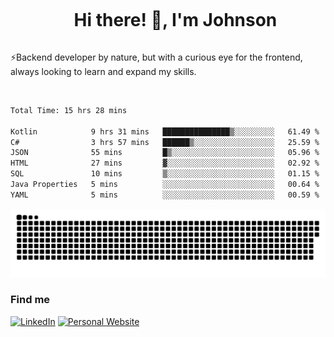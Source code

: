 <div id="user-content-toc">
  <ul align="center">
    <summary><h1 style="display: inline-block">Hi there! 👋, I'm Johnson</h1></summary>
  </ul>
</div>

⚡Backend developer by nature, but with a curious eye for the frontend, always looking to learn and expand my skills.

<br>


<!--START_SECTION:waka-->

```txt
Total Time: 15 hrs 28 mins

Kotlin            9 hrs 31 mins   ███████████████▒░░░░░░░░░   61.49 %
C#                3 hrs 57 mins   ██████▒░░░░░░░░░░░░░░░░░░   25.59 %
JSON              55 mins         █▒░░░░░░░░░░░░░░░░░░░░░░░   05.96 %
HTML              27 mins         ▓░░░░░░░░░░░░░░░░░░░░░░░░   02.92 %
SQL               10 mins         ▒░░░░░░░░░░░░░░░░░░░░░░░░   01.15 %
Java Properties   5 mins          ░░░░░░░░░░░░░░░░░░░░░░░░░   00.64 %
YAML              5 mins          ░░░░░░░░░░░░░░░░░░░░░░░░░   00.59 %
```

<!--END_SECTION:waka-->

<picture>
  <source  srcset="https://github.com/joshwambere/joshwambere/blob/output/github-contribution-grid-snake-dark.svg?palette=github-dark">
  <source  srcset="https://github.com/joshwambere/joshwambere/blob/output/github-contribution-grid-snake.svg">
  <img alt="github contribution grid snake animation" src="https://github.com/joshwambere/joshwambere/blob/output/github-contribution-grid-snake.svg">
</picture>

### Find me
<a href="https://www.linkedin.com/in/dusabe-johnson" target="_blank"><img src="https://img.shields.io/badge/LinkedIn-%230077B5.svg?&style=flat&logo=linkedin&logoColor=white" alt="LinkedIn"></a>
‎‎ [![Personal Website](https://img.shields.io/badge/visit-Johnsonis.me-blue)](https://johnsonis.me/)
